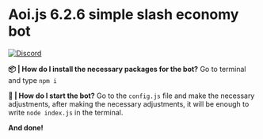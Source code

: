 # Aoi.js 6.2.6 simple slash economy bot

[![Discord](https://img.shields.io/badge/Discord-%235865F2.svg?style=for-the-badge&logo=discord&logoColor=white)](https://discord.gg/nsmrMVj26k)

**📦 | How do I install the necessary packages for the bot?**
Go to terminal and type `npm i`

**🚀 | How do I start the bot?**
Go to the `config.js` file and make the necessary adjustments, after making the necessary adjustments, it will be enough to write `node index.js` in the terminal.

**And done!**
